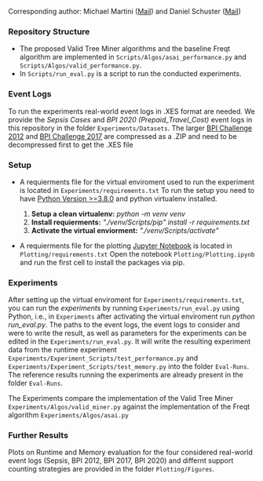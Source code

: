 
Corresponding author: Michael Martini ([Mail](mailto:michael.martini1@rwth-aachen.de?subject=github-infix-mining))
and Daniel Schuster ([Mail](mailto:daniel.schuster@fit.fraunhofer.de?subject=github-infix-mining))


### Repository Structure
* The proposed Valid Tree Miner algorithms and the baseline Freqt algorithm are implemented in 
`Scripts/Algos/asai_performance.py` and `Scripts/Algos/valid_performance.py`.
* In `Scripts/run_eval.py` is a script to run the conducted experiments.

### Event Logs
To run the experiments real-world event logs in .XES format are needed. We provide the *Sepsis Cases* and *BPI 2020 (Prepaid_Travel_Cost)* event logs in this repository in the folder `Experiments/Datasets`. 
The larger [BPI Challenge 2012](https://data.4tu.nl/articles/dataset/BPI_Challenge_2012/12689204) and [BPI Challenge 2017](https://data.4tu.nl/articles/dataset/BPI_Challenge_2017/12696884) are compressed as a .ZIP and need to be decompressed first to get the .XES file

### Setup
* A requierments file for the virtual enviroment used to run the experiment is located in `Experiments/requirements.txt`
To run the setup you need to have [Python Version >=3.8.0](https://www.python.org/downloads/release/python-380/) and python virtualenv installed.   
  1. **Setup a clean virtualenv:** *python -m venv venv*
  2. **Install requierments:** *"./venv/Scripts/pip" install -r requirements.txt*
  3. **Activate the virtual enviorment:** *"./venv/Scripts/activate"*  

* A requierments file for the plotting [Jupyter Notebook](https://jupyter.org/) is located in `Plotting/requirements.txt`
  Open the notebook `Plotting/Plotting.ipynb` and run the first cell to install the packages via pip. 

### Experiments
After setting up the virtual enviroment for `Experiments/requirements.txt`, you can run the *experiments* by running `Experiments/run_eval.py` using Python, i.e., in `Experiments` after activating the virtual enviroment run *python run_eval.py*. The paths to the event logs, the event logs to consider and were to write the result, as well as parameters for the experiments can be edited in the `Experiments/run_eval.py`.
It will write the resulting experiment data from the runtime experiment `Experiments/Experiment_Scripts/test_performance.py` and `Experiments/Experiment_Scripts/test_memory.py` into the folder `Eval-Runs`. The reference results running the experiments are already present in the folder `Eval-Runs`.

The Experiments compare the implementation of the Valid Tree Miner `Experiments/Algos/valid_miner.py` against the implementation of the Freqt algorithm `Experiments/Algos/asai.py`

### Further Results
Plots on Runtime and Memory evaluation for the four considered real-world event logs (Sepsis, BPI 2012, BPI 2017, BPI 2020) and differnt support counting strategies are provided in the folder `Plotting/Figures`. 
